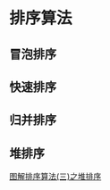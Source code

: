 # 排序算法

## 冒泡排序

## 快速排序

## 归并排序

## 堆排序

[图解排序算法(三)之堆排序](https://www.cnblogs.com/chengxiao/p/6129630.html)